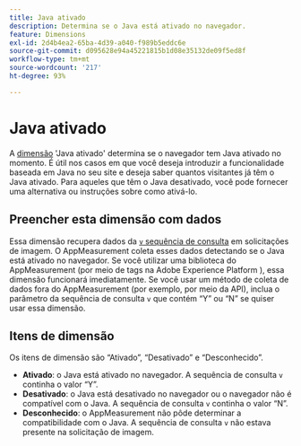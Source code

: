 ```yaml
---
title: Java ativado
description: Determina se o Java está ativado no navegador.
feature: Dimensions
exl-id: 2d4b4ea2-65ba-4d39-a040-f989b5eddc6e
source-git-commit: d095628e94a45221815b1d08e35132de09f5ed8f
workflow-type: tm+mt
source-wordcount: '217'
ht-degree: 93%

---
```


# Java ativado

A [dimensão](overview.md) &#39;Java ativado&#39; determina se o navegador tem Java ativado no momento. É útil nos casos em que você deseja introduzir a funcionalidade baseada em Java no seu site e deseja saber quantos visitantes já têm o Java ativado. Para aqueles que têm o Java desativado, você pode fornecer uma alternativa ou instruções sobre como ativá-lo.

## Preencher esta dimensão com dados

Essa dimensão recupera dados da [`v` sequência de consulta](/help/implement/validate/query-parameters.md) em solicitações de imagem. O AppMeasurement coleta esses dados detectando se o Java está ativado no navegador. Se você utilizar uma biblioteca do AppMeasurement (por meio de tags na Adobe Experience Platform ), essa dimensão funcionará imediatamente. Se você usar um método de coleta de dados fora do AppMeasurement (por exemplo, por meio da API), inclua o parâmetro da sequência de consulta `v` que contém “Y” ou “N” se quiser usar essa dimensão.

## Itens de dimensão

Os itens de dimensão são “Ativado”, “Desativado” e “Desconhecido”.

* **Ativado**: o Java está ativado no navegador. A sequência de consulta `v` continha o valor “Y”.
* **Desativado**: o Java está desativado no navegador ou o navegador não é compatível com o Java. A sequência de consulta `v` continha o valor “N”.
* **Desconhecido**: o AppMeasurement não pôde determinar a compatibilidade com o Java. A sequência de consulta `v` não estava presente na solicitação de imagem.
